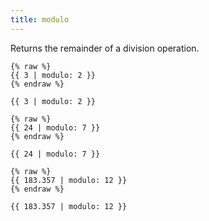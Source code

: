 ```yaml
---
title: modulo
---
```


Returns the remainder of a division operation.

```liquid
{% raw %}
{{ 3 | modulo: 2 }}
{% endraw %}
```

```text
{{ 3 | modulo: 2 }}
```

```liquid
{% raw %}
{{ 24 | modulo: 7 }}
{% endraw %}
```

```text
{{ 24 | modulo: 7 }}
```

```liquid
{% raw %}
{{ 183.357 | modulo: 12 }}
{% endraw %}
```

```text
{{ 183.357 | modulo: 12 }}
```
